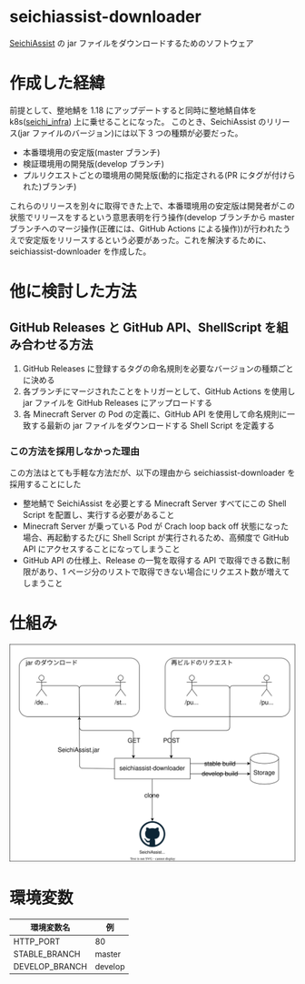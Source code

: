 # seichiassist-downloader

[SeichiAssist](https://github.com/GiganticMinecraft/SeichiAssist/) の jar ファイルをダウンロードするためのソフトウェア

# 作成した経緯

前提として、整地鯖を 1.18 にアップデートすると同時に整地鯖自体を k8s([seichi_infra](https://github.com/GiganticMinecraft/seichi_infra)) 上に乗せることになった。
このとき、SeichiAssist のリリース(jar ファイルのバージョン)には以下 3 つの種類が必要だった。

- 本番環境用の安定版(master ブランチ)
- 検証環境用の開発版(develop ブランチ)
- プルリクエストごとの環境用の開発版(動的に指定される(PR にタグが付けられた)ブランチ)

これらのリリースを別々に取得できた上で、本番環境用の安定版は開発者がこの状態でリリースをするという意思表明を行う操作(develop ブランチから master ブランチへのマージ操作(正確には、GitHub Actions による操作))が行われたうえで安定版をリリースするという必要があった。これを解決するために、seichiassist-downloader を作成した。

# 他に検討した方法

## GitHub Releases と GitHub API、ShellScript を組み合わせる方法

1. GitHub Releases に登録するタグの命名規則を必要なバージョンの種類ごとに決める
2. 各ブランチにマージされたことをトリガーとして、GitHub Actions を使用し jar ファイルを GitHub Releases にアップロードする
3. 各 Minecraft Server の Pod の定義に、GitHub API を使用して命名規則に一致する最新の jar ファイルをダウンロードする Shell Script を定義する

### この方法を採用しなかった理由

この方法はとても手軽な方法だが、以下の理由から seichiassist-downloader を採用することにした

- 整地鯖で SeichiAssist を必要とする Minecraft Server すべてにこの Shell Script を配置し、実行する必要があること
- Minecraft Server が乗っている Pod が Crach loop back off 状態になった場合、再起動するたびに Shell Script が実行されるため、高頻度で GitHub API にアクセスすることになってしまうこと
- GitHub API の仕様上、Release の一覧を取得する API で取得できる数に制限があり、1 ページ分のリストで取得できない場合にリクエスト数が増えてしまうこと

# 仕組み

![seichiassist-downloaderの俯瞰図](./docs/overview.drawio.svg)

# 環境変数

| 環境変数名     | 例      |
| -------------- | ------- |
| HTTP_PORT      | 80      |
| STABLE_BRANCH  | master  |
| DEVELOP_BRANCH | develop |

